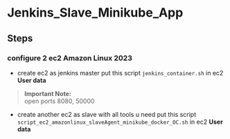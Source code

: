 # Jenkins_Slave_Minikube_App

## Steps

### configure 2 ec2 Amazon Linux 2023
- create ec2 as jenkins master
put this script `jenkins_container.sh` in ec2 **User data**
> **Important Note:**  
> open ports 8080, 50000

- create another ec2 as slave with all tools u need
put this script `script_ec2_amazonlinux_slaveAgent_minikube_docker_OC.sh` in ec2 **User data**
